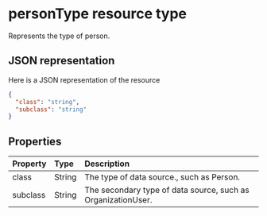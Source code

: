 # personType resource type

Represents the type of person.


## JSON representation

Here is a JSON representation of the resource

<!-- {
  "blockType": "resource",
  "optionalProperties": [

  ],
  "@odata.type": "microsoft.graph.persontype
}-->

```json
{
  "class": "string",
  "subclass": "string"
}

```
## Properties
| Property	   | Type	|Description|
|:---------------|:--------|:----------|
|class|String|The type of data source., such as Person.|
|subclass|String|The secondary type of data source, such as OrganizationUser.|

<!-- uuid: 8fcb5dbc-d5aa-4681-8e31-b001d5168d79
2015-10-25 14:57:30 UTC -->
<!-- {
  "type": "#page.annotation",
  "description": "persontype resource",
  "keywords": "",
  "section": "documentation",
  "tocPath": ""
}-->
